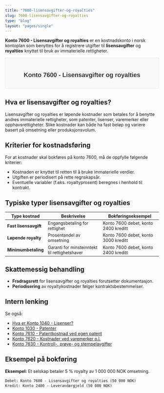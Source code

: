 ```yaml
---
title: "7600-lisensavgifter-og-royalties"
slug: 7600-lisensavgifter-og-royalties
type: "blog"
layout: "pages/single"
---
```


**Konto 7600 - Lisensavgifter og royalties** er en kostnadskonto i norsk kontoplan som benyttes for å registrere utgifter til **lisensavgifter** og **royalties** knyttet til bruk av immaterielle rettigheter.

![Illustrasjon av konto 7600 Lisensavgifter og royalties](7600-lisensavgifter-og-royalties-image.svg)

## Hva er lisensavgifter og royalties?

Lisensavgifter og royalties er løpende kostnader som betales for å benytte andres immaterielle rettigheter, som patenter, lisenser, varemerker eller opphavsrettigheter. Slike kostnader kan både ha fast beløp og variere basert på omsetning eller produksjonsvolum.

## Kriterier for kostnadsføring

For at kostnader skal bokføres på konto 7600, må de oppfylle følgende kriterier:

* Kostnaden er knyttet til retten til å bruke immaterielle verdier.
* Utgiften er periodisert på rette regnskapsår.
* Eventuelle variabler (f.eks. royaltyprosent) beregnes i henhold til kontrakt.

## Typiske typer lisensavgifter og royalties

| Type kostnad              | Beskrivelse                           | Bokføringseksempel                   |
|---------------------------|---------------------------------------|--------------------------------------|
| **Fast lisensavgift**     | Engangsbetaling for rettighet         | Konto 7600 debet, konto 2400 kreditt |
| **Løpende royalty**       | Prosentandel av omsetning             | Konto 7600 debet, konto 3000 kreditt |
| **Minimumbetaling**       | Garanti for minsteinntekt til rettighetshaver | Konto 7600 debet, konto 2400 kreditt |

## Skattemessig behandling

* **Fradragsrett** for lisensavgifter og royalties forutsetter dokumentasjon.
* **Periodisering** av royaltykostnader følger kontraktsbestemmelser.

## Intern lenking

Se også:
* [Hva er Konto 1040 - Lisenser?](/blogs/kontoplan/1040-lisenser "Hva er Konto 1040 - Lisenser?")
* [Konto 1030 - Patenter](/blogs/kontoplan/1030-patenter "Konto 1030 - Patenter")
* [Konto 7610 - Patentkostnad ved egen patent](/blogs/kontoplan/7610-patentkostnad-ved-egen-patent "Konto 7610 - Patentkostnad ved egen patent")
* [Konto 7620 - Kostnader ved varemerker o.l.](/blogs/kontoplan/7620-kostnader-ved-varemerker-o-l "Konto 7620 - Kostnader ved varemerker o.l.")
* [Konto 7630 - Kontroll-, prøve- og stempelavgifter](/blogs/kontoplan/7630-kontroll-prove-og-stempelavgifter "Konto 7630 - Kontroll-, prøve- og stempelavgifter")

## Eksempel på bokføring

**Eksempel:** Et selskap betaler 5 % royalty av 1 000 000 NOK omsetning.

```text
Debet: Konto 7600 - Lisensavgifter og royalties (50 000 NOK)
Kredit: Konto 2400 - Leverandørgjeld (50 000 NOK)
```
